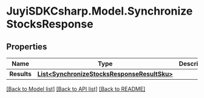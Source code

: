 
# JuyiSDKCsharp.Model.SynchronizeStocksResponse

## Properties

Name | Type | Description | Notes
------------ | ------------- | ------------- | -------------
**Results** | [**List&lt;SynchronizeStocksResponseResultSku&gt;**](SynchronizeStocksResponseResultSku.md) |  | [optional] 

[[Back to Model list]](../README.md#documentation-for-models)
[[Back to API list]](../README.md#documentation-for-api-endpoints)
[[Back to README]](../README.md)

